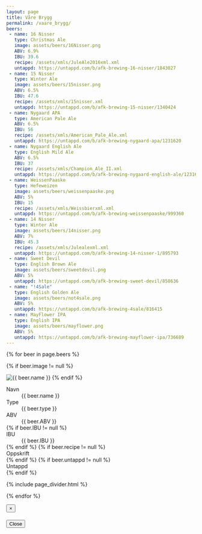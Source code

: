 ```yaml
---
layout: page
title: Våre Brygg
permalink: /vaare_brygg/
beers:
 - name: 16 Nisser
   type: Christmas Ale
   image: assets/beers/16Nisser.png
   ABV: 6.9%
   IBU: 39.6
   recipe: /assets/xmls/JuleAle2016xml.xml
   untappd: https://untappd.com/b/afk-brewing-16-nisser/1843027
 - name: 15 Nisser
   type: Winter Ale
   image: assets/beers/15nisser.png
   ABV: 6.5%
   IBU: 47.6
   recipe: /assets/xmls/15nisser.xml
   untappd: https://untappd.com/b/afk-brewing-15-nisser/1340424
 - name: Nygaard APA
   type: American Pale Ale
   ABV: 6.5%
   IBU: 56
   recipe: /assets/xmls/American_Pale_Ale.xml
   untappd: https://untappd.com/b/afk-brewing-nygaard-apa/1231620
 - name: Nygaard English Ale
   type: English Mild Ale
   ABV: 6.5%
   IBU: 37
   recipe: /assets/xmls/Champion_Ale_II.xml
   untappd: https://untappd.com/b/afk-brewing-nygaard-english-ale/1231624
 - name: WeissenPaaske
   type: Hefeweizen
   image: assets/beers/weissenpaaske.png
   ABV: 5%
   IBU: 15
   recipe: /assets/xmls/Weissbierxml.xml
   untappd: https://untappd.com/b/afk-brewing-weissenpaaske/999360
 - name: 14 Nisser
   type: Winter Ale
   image: assets/beers/14nisser.png
   ABV: 7%
   IBU: 45.3
   recipe: /assets/xmls/Julealexml.xml
   untappd: https://untappd.com/b/afk-brewing-14-nisser-1/895793
 - name: Sweet Devil
   type: English Brown Ale
   image: assets/beers/sweetdevil.png
   ABV: 5%
   untappd: https://untappd.com/b/afk-brewing-sweet-devil/858636
 - name: "!4Sale"
   type: English Golden Ale
   image: assets/beers/not4sale.png
   ABV: 5%
   untappd: https://untappd.com/b/afk-brewing-4sale/816415
 - name: MayFlower IPA
   type: English IPA
   image: assets/beers/mayflower.png
   ABV: 5%
   untappd: https://untappd.com/b/afk-brewing-mayflower-ipa/736689
---
```


{% for beer in page.beers %}

{% if beer.image != null %}
<!-- TODO: carousel instead of just image? -->
<img src="{{ site.baseurl }}{{ beer.image }}" title="{{ beer.name }}" class="profile">
{% endif %}

<dl class="dl-horizontal">
  <dt>Navn</dt>
  <dd>{{ beer.name }}</dd>
  <dt>Type</dt>
  <dd>{{ beer.type }}</dd>
  <dt>ABV</dt>
  <dd>{{ beer.ABV }}</dd>
  {% if beer.IBU != null %}
  <dt>IBU</dt>
  <dd>{{ beer.IBU }}</dd>
  {% endif %}
  {% if beer.recipe != null %}
  <dt>Oppskrift</dt>
  <dd>
    <a href="#" data-xml="{{ beer.recipe }}" data-name="{{ beer.name }}" class="beer-xml">
      <i class="fa fa-file-text"></i>
    </a>
  </dd>
  {% endif %}
  {% if beer.untappd != null %}
  <dt>Untappd</dt>
  <dd>
    <a href="{{ beer.untappd }}">
      <i class="fa fa-beer"></i>
    </a>
  </dd>
  {% endif %}
</dl>

{% include page_divider.html %}

{% endfor %}

<div id="beerXmlModal" class="modal fade">
  <div class="modal-dialog">
    <div class="modal-content">
      <div class="modal-header">
        <button type="button" class="close" data-dismiss="modal" aria-label="Close"><span aria-hidden="true">&times;</span></button>
        <h4 class="modal-title"></h4>
      </div>
      <div class="modal-body"></div>
      <div class="modal-footer">
        <button type="button" class="btn btn-default" data-dismiss="modal">Close</button>
      </div>
    </div><!-- /.modal-content -->
  </div><!-- /.modal-dialog -->
</div><!-- /.modal -->
<script type="text/javascript">
  // TODO: move
  $(document).ready(function () {
    var xsl;
    $.get('/assets/xmls/beer.xsl', function (data) {
      xsl = data;
    });
    $('.beer-xml').on('touchend click', function (e) {
      $.get(e.currentTarget.getAttribute('data-xml'), function (xml, status, xhttp) {
        var transform;
        $('#beerXmlModal').modal();
        $('#beerXmlModal').find('.modal-title').text(e.currentTarget.getAttribute('data-name'))

        if (window.ActiveXObject || xhttp.responseType == "msxml-document") {
          transform = xml.transformNode(xsl);
        } else if (document.implementation && document.implementation.createDocument) {
          var xsltProcessor = new XSLTProcessor();
          xsltProcessor.importStylesheet(xsl);
          var frag = xsltProcessor.transformToFragment(xml, document);
          console.log(frag);
          transform = frag;
        }
        $('#beerXmlModal').find('.modal-body').html(transform);

      });
      e.preventDefault();
      e.stopPropagation();
    });
  });
</script>
